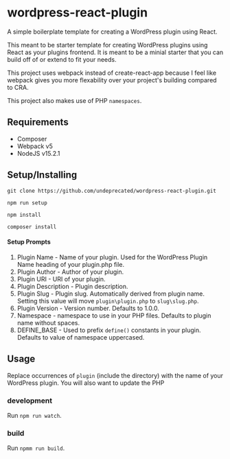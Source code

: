 # wordpress-react-plugin

A simple boilerplate template for creating a WordPress plugin using React.

This meant to be starter template for creating WordPress plugins using React as your plugins frontend. It is meant to be a minial starter that you can build off of or extend to fit your needs.

This project uses webpack instead of create-react-app because I feel like webpack gives you more flexability over your project's building compared to CRA.

This project also makes use of PHP `namespaces`.

## Requirements

- Composer
- Webpack v5
- NodeJS v15.2.1

## Setup/Installing

`git clone https://github.com/undeprecated/wordpress-react-plugin.git`

`npm run setup`

`npm install`

`composer install`

#### Setup Prompts

1. Plugin Name - Name of your plugin. Used for the WordPress Plugin Name heading of your plugin.php file.
1. Plugin Author - Author of your plugin.
1. Plugin URI - URI of your plugin.
1. Plugin Description - Plugin description.
1. Plugin Slug - Plugin slug. Automatically derived from plugin name. Setting this value will move `plugin\plugin.php` to `slug\slug.php`.
1. Plugin Version - Version number. Defaults to 1.0.0.
1. Namespace - namespace to use in your PHP files. Defaults to plugin name without spaces.
1. DEFINE_BASE - Used to prefix `define()` constants in your plugin. Defaults to value of namespace uppercased.

## Usage

Replace occurrences of `plugin` (include the directory) with the name of your WordPress plugin. You will also want to update the PHP

### development

Run `npm run watch`.

### build

Run `npmm run build`.
